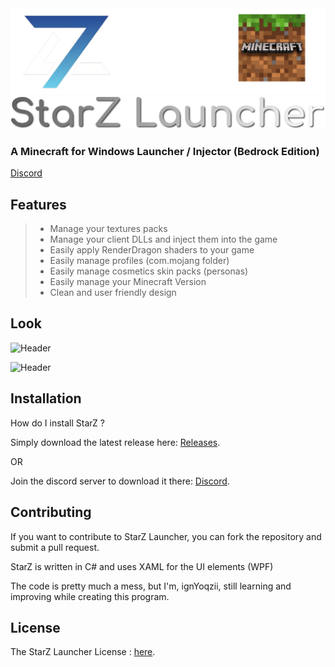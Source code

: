 <div align="center">
  <img src="https://github.com/ignYoqzii/StarZLauncher/blob/main/Images/StarZLauncher.png?raw=true" width="700"></a>
</div>
<div align="center">
  <img src="https://github.com/ignYoqzii/StarZLauncher/blob/main/Images/starztext.png?raw=true" width="1000"></a>
</div>

### A Minecraft for Windows Launcher / Injector (Bedrock Edition)

[Discord](https://discord.com/invite/ScR9MGbRSY)

## Features
> * Manage your textures packs
> * Manage your client DLLs and inject them into the game
> * Easily apply RenderDragon shaders to your game
> * Easily manage profiles (com.mojang folder)
> * Easily manage cosmetics skin packs (personas)
> * Easily manage your Minecraft Version
> * Clean and user friendly design

## Look

![Header](https://cdn.discordapp.com/attachments/1072331008613044274/1135305294608601218/starz1.png)

![Header](https://cdn.discordapp.com/attachments/1072331008613044274/1135305294927364226/starz2.png)

## Installation
How do I install StarZ ?


Simply download the latest release here: [Releases](https://github.com/ignYoqzii/StarZLauncher/releases).

OR

Join the discord server to download it there: [Discord](https://discord.com/invite/ScR9MGbRSY).

## Contributing
If you want to contribute to StarZ Launcher, you can fork the repository and submit a pull request.

StarZ is written in C# and uses XAML for the UI elements (WPF)

The code is pretty much a mess, but I'm, ignYoqzii, still learning and improving while creating this program.

## License
The StarZ Launcher License : [here](https://raw.githubusercontent.com/ignYoqzii/StarZLauncher/main/LICENSE.md).



